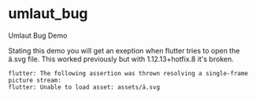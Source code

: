 # umlaut_bug

Umlaut Bug Demo

Stating this demo you will get an exeption when flutter tries to open the ä.svg file.
This worked previously but with 1.12.13+hotfix.8 it's broken.
```
flutter: The following assertion was thrown resolving a single-frame picture stream:
flutter: Unable to load asset: assets/ä.svg
```
